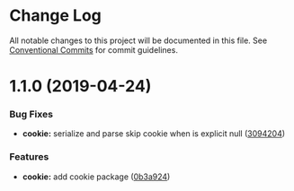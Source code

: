 # Change Log

All notable changes to this project will be documented in this file.
See [Conventional Commits](https://conventionalcommits.org) for commit guidelines.

# 1.1.0 (2019-04-24)


### Bug Fixes

* **cookie:** serialize and parse skip cookie when is explicit null ([3094204](https://github.com/adonisjs/adonis-framework/tree/master/packages/cookie/commit/3094204))


### Features

* **cookie:** add cookie package ([0b3a924](https://github.com/adonisjs/adonis-framework/tree/master/packages/cookie/commit/0b3a924))
